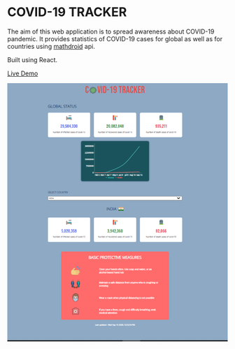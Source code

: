 # COVID-19 TRACKER

The aim of this web application is to spread awareness about COVID-19 pandemic. It provides statistics of COVID-19 cases for global as well as for countries using [mathdroid](https://github.com/mathdroid/covid-19-api) api.

Built using React.

[Live Demo](https://covid19trackerbyshikhar.netlify.app/)

![screenshot](screenshots/screenshot.PNG)
